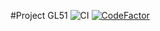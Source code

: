 #Project GL51
![CI](https://github.com/EleryanYuri/GL51_TD1/workflows/CI/badge.svg?branch=master)
[![CodeFactor](https://www.codefactor.io/repository/github/eleryanyuri/gl51_td1/badge)](https://www.codefactor.io/repository/github/eleryanyuri/gl51_td1)